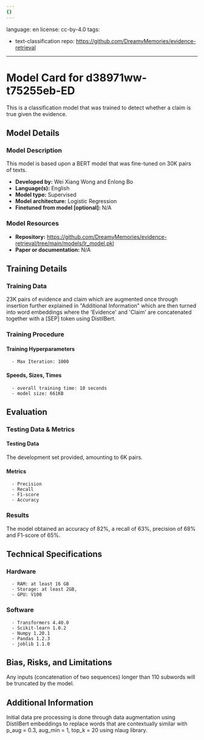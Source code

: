 ```yaml
---
{}
---
```

language: en
license: cc-by-4.0
tags:
- text-classification
repo: https://github.com/DreamyMemories/evidence-retrieval

---

# Model Card for d38971ww-t75255eb-ED

<!-- Provide a quick summary of what the model is/does. -->

This is a classification model that was trained to
      detect whether a claim is true given the evidence.


## Model Details

### Model Description

<!-- Provide a longer summary of what this model is. -->

This model is based upon a BERT model that was fine-tuned
      on 30K pairs of texts.

- **Developed by:** Wei Xiang Wong and Enlong Bo
- **Language(s):** English
- **Model type:** Supervised
- **Model architecture:** Logistic Regression
- **Finetuned from model [optional]:** N/A

### Model Resources

<!-- Provide links where applicable. -->

- **Repository:** https://github.com/DreamyMemories/evidence-retrieval/tree/main/models/lr_model.pkl 
- **Paper or documentation:** N/A

## Training Details

### Training Data

<!-- This is a short stub of information on the training data that was used, and documentation related to data pre-processing or additional filtering (if applicable). -->

23K pairs of evidence and claim which are augmented once through insertion further explained in "Additional Information"  which are then turned into word embeddings where the 'Evidence' and 'Claim' are concatenated together with a [SEP] token using DistilBert.

### Training Procedure

<!-- This relates heavily to the Technical Specifications. Content here should link to that section when it is relevant to the training procedure. -->

#### Training Hyperparameters

<!-- This is a summary of the values of hyperparameters used in training the model. -->


      - Max Iteration: 1000

#### Speeds, Sizes, Times

<!-- This section provides information about how roughly how long it takes to train the model and the size of the resulting model. -->


      - overall training time: 10 seconds
      - model size: 661KB

## Evaluation

<!-- This section describes the evaluation protocols and provides the results. -->

### Testing Data & Metrics

#### Testing Data

<!-- This should describe any evaluation data used (e.g., the development/validation set provided). -->

The development set provided, amounting to 6K pairs.

#### Metrics

<!-- These are the evaluation metrics being used. -->


      - Precision
      - Recall
      - F1-score
      - Accuracy

### Results

The model obtained an accuracy of 82%, a recall of 63%, precision of 68% and F1-score of 65%.

## Technical Specifications

### Hardware


      - RAM: at least 16 GB
      - Storage: at least 2GB,
      - GPU: V100

### Software


      - Transformers 4.40.0
      - Scikit-learn 1.0.2
      - Numpy 1.20.1
      - Pandas 1.2.3 
      - joblib 1.1.0 

## Bias, Risks, and Limitations

<!-- This section is meant to convey both technical and sociotechnical limitations. -->

Any inputs (concatenation of two sequences) longer than
      110 subwords will be truncated by the model.

## Additional Information

<!-- Any other information that would be useful for other people to know. -->

Initial data pre processing is done through data augmentation using DistilBert embeddings to replace words that are contextually similar with p_aug = 0.3, aug_min = 1, top_k = 20 using nlaug library. 
